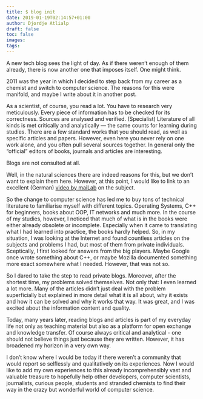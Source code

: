```yaml
---
title: $ blog init
date: 2019-01-19T02:14:57+01:00
author: Djordje Atlialp
draft: false
toc: false
images:
tags:
---
```


A new tech blog sees the light of day. As if there weren’t enough of them already, there is now another one that imposes itself. One might think.

2011 was the year in which I decided to step back from my career as a chemist and switch to computer science. The reasons for this were manifold, and maybe I write about it in another post.

As a scientist, of course, you read a lot. You have to research very meticulously. Every piece of information has to be checked for its correctness. Sources are analysed and verified. (Specialist) Literature of all kinds is met critically and analytically — the same counts for learning during studies. There are a few standard works that you should read, as well as specific articles and papers. However, even here you never rely on one work alone, and you often pull several sources together. In general only the “official” editors of books, journals and articles are interesting.

Blogs are not consulted at all.

Well, in the natural sciences there are indeed reasons for this, but we don’t want to explain them here. However, at this point, I would like to link to an excellent (German) [video by maiLab][1] on the subject.

So the change to computer science has led me to buy tons of technical literature to familiarise myself with different topics. Operating Systems, C++ for beginners, books about OOP, IT networks and much more. In the course of my studies, however, I noticed that much of what is in the books were either already obsolete or incomplete. Especially when it came to translating what I had learned into practice, the books hardly helped. So, in my situation, I was looking at the Internet and found countless articles on the subjects and problems I had, but most of them from private individuals. Sceptically, I first looked for answers from the big players. Maybe Google once wrote something about C++, or maybe Mozilla documented something more exact somewhere what I needed. However, that was not so.

So I dared to take the step to read private blogs. Moreover, after the shortest time, my problems solved themselves. Not only that: I even learned a lot more. Many of the articles didn’t just deal with the problem superficially but explained in more detail what it is all about, why it exists and how it can be solved and why it works that way. It was great, and I was excited about the information content and quality.

Today, many years later, reading blogs and articles is part of my everyday life not only as teaching material but also as a platform for open exchange and knowledge transfer. Of course always critical and analytical - one should not believe things just because they are written. However, it has broadened my horizon in a very own way.

I don’t know where I would be today if there weren’t a community that would report so selflessly and qualitatively on its experiences. Now I would like to add my own experiences to this already incomprehensibly vast and valuable treasure to hopefully help other developers, computer scientists, journalists, curious people, students and stranded chemists to find their way in the crazy but wonderful world of computer science.

[1]:    https://www.youtube.com/watch?v=qKQeJM2tZJc
